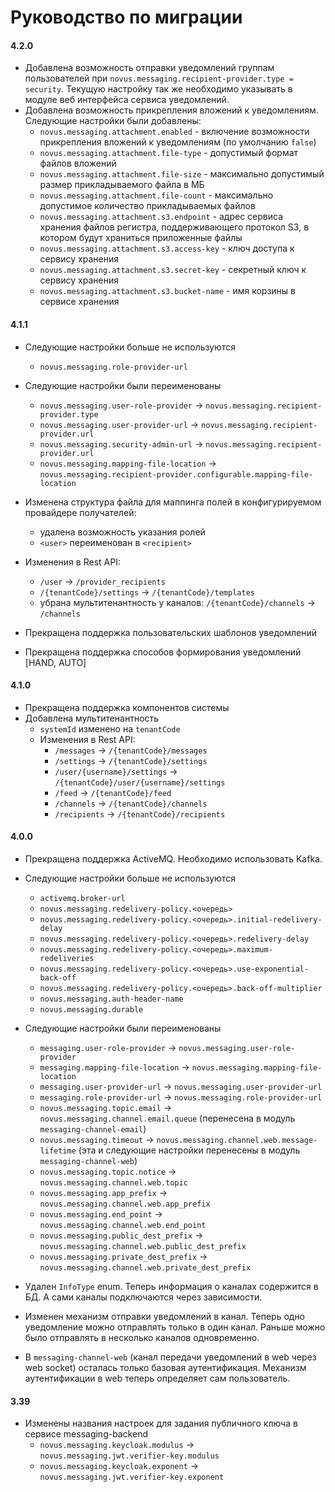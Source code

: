 # Руководство по миграции

#### 4.2.0

* Добавлена возможность отправки уведомлений группам пользователей при `novus.messaging.recipient-provider.type = security`. Текущую настройку так же необходимо указывать в модуле веб интерфейса сервиса уведомлений.
* Добавлена возможность прикрепления вложений к уведомлениям. Следующие настройки были добавлены:
  * `novus.messaging.attachment.enabled` - включение возможности прикрепления вложений к уведомлениям (по умолчанию `false`)
  * `novus.messaging.attachment.file-type` - допустимый формат файлов вложений
  * `novus.messaging.attachment.file-size` - максимально допустимый размер прикладываемого файла в МБ
  * `novus.messaging.attachment.file-count` - максимально допустимое количество прикладываемых файлов
  * `novus.messaging.attachment.s3.endpoint` - адрес сервиса хранения файлов регистра, поддерживающего протокол S3, в котором будут храниться приложенные файлы
  * `novus.messaging.attachment.s3.access-key` - ключ доступа к сервису хранения
  * `novus.messaging.attachment.s3.secret-key` - секретный ключ к сервису хранения
  * `novus.messaging.attachment.s3.bucket-name` - имя корзины в сервисе хранения

#### 4.1.1

* Следующие настройки больше не используются
    * `novus.messaging.role-provider-url`

* Следующие настройки были переименованы
    * `novus.messaging.user-role-provider` -> `novus.messaging.recipient-provider.type`
    * `novus.messaging.user-provider-url` -> `novus.messaging.recipient-provider.url`
    * `novus.messaging.security-admin-url` -> `novus.messaging.recipient-provider.url`
    * `novus.messaging.mapping-file-location` -> `novus.messaging.recipient-provider.configurable.mapping-file-location`

* Изменена структура файла для маппинга полей в конфигурируемом провайдере получателей:
    * удалена возможность указания ролей
    * `<user>` переименован в `<recipient>`

* Изменения в Rest API:
    * `/user` -> `/provider_recipients`
    * `/{tenantCode}/settings` -> `/{tenantCode}/templates`
    * убрана мультитенантность у каналов: `/{tenantCode}/channels` -> `/channels`
* Прекращена поддержка пользовательских шаблонов уведомлений
* Прекращена поддержка способов формирования уведомлений [HAND, AUTO]

#### 4.1.0

* Прекращена поддержка компонентов системы
* Добавлена мультитенантность
    * `systemId` изменено на `tenantCode`
    * Изменения в Rest API:
        * `/messages` -> `/{tenantCode}/messages`
        * `/settings` -> `/{tenantCode}/settings`
        * `/user/{username}/settings` -> `/{tenantCode}/user/{username}/settings`
        * `/feed` -> `/{tenantCode}/feed`
        * `/channels` -> `/{tenantCode}/channels`
        * `/recipients` -> `/{tenantCode}/recipients`

#### 4.0.0

* Прекращена поддержка ActiveMQ. Необходимо использовать Kafka.
* Следующие настройки больше не используются
    * `activemq.broker-url`
    * `novus.messaging.redelivery-policy.<очередь>`
    * `novus.messaging.redelivery-policy.<очередь>.initial-redelivery-delay`
    * `novus.messaging.redelivery-policy.<очередь>.redelivery-delay`
    * `novus.messaging.redelivery-policy.<очередь>.maximum-redeliveries`
    * `novus.messaging.redelivery-policy.<очередь>.use-exponential-back-off`
    * `novus.messaging.redelivery-policy.<очередь>.back-off-multiplier`
    * `novus.messaging.auth-header-name`
    * `novus.messaging.durable`

* Следующие настройки были переименованы
    * `messaging.user-role-provider` -> `novus.messaging.user-role-provider`
    * `messaging.mapping-file-location` -> `novus.messaging.mapping-file-location`
    * `messaging.user-provider-url` -> `novus.messaging.user-provider-url`
    * `messaging.role-provider-url` -> `novus.messaging.role-provider-url`
    * `novus.messaging.topic.email` -> `novus.messaging.channel.email.queue` (перенесена в
      модуль `messaging-channel-email`)
    * `novus.messaging.timeout` -> `novus.messaging.channel.web.message-lifetime` (эта и следующие настройки перенесены
      в модуль `messaging-channel-web`)
    * `novus.messaging.topic.notice` -> `novus.messaging.channel.web.topic`
    * `novus.messaging.app_prefix` -> `novus.messaging.channel.web.app_prefix`
    * `novus.messaging.end_point` -> `novus.messaging.channel.web.end_point`
    * `novus.messaging.public_dest_prefix` -> `novus.messaging.channel.web.public_dest_prefix`
    * `novus.messaging.private_dest_prefix` -> `novus.messaging.channel.web.private_dest_prefix`
* Удален `InfoType` enum. Теперь информация о каналах содержится в БД. А сами каналы подключаются через зависимости.
* Изменен механизм отправки уведомлений в канал. Теперь одно уведомление можно отправлять только в один канал. Раньше
  можно было отправлять в несколько каналов одновременно.
* В `messaging-channel-web` (канал передачи уведомлений в web через web socket) осталась только базовая аутентификация.
  Механизм аутентификации в web теперь определяет сам пользователь.

#### 3.39

* Изменены названия настроек для задания публичного ключа в сервисе messaging-backend
    * `novus.messaging.keycloak.modulus` -> `novus.messaging.jwt.verifier-key.modulus`
    * `novus.messaging.keycloak.exponent` -> `novus.messaging.jwt.verifier-key.exponent`
